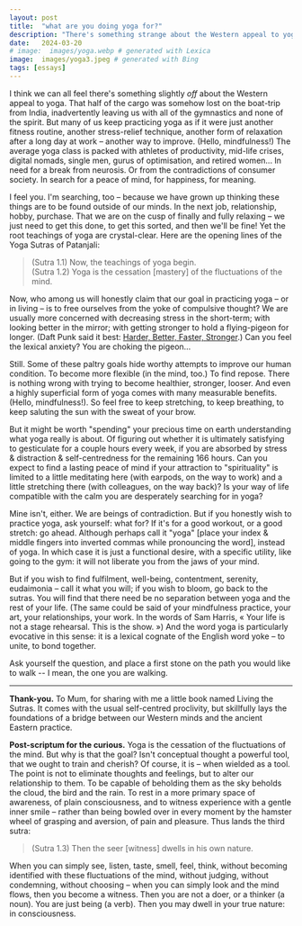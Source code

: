 ```yaml
---
layout: post
title:  "what are you doing yoga for?"
description: "There's something strange about the Western appeal to yoga."
date:   2024-03-20
# image:  images/yoga.webp # generated with Lexica
image:  images/yoga3.jpeg # generated with Bing
tags: [essays]
---
```



I think we can all feel there's something slightly *off* about the Western appeal to yoga. That half of the cargo was somehow lost on the boat-trip from India, inadvertently leaving us with all of the gymnastics and none of the spirit. But many of us keep practicing yoga as if it were just another fitness routine, another stress-relief technique, another form of relaxation after a long day at work – another way to improve. (Hello, mindfulness!) The average yoga class is packed with athletes of productivity, mid-life crises, digital nomads, single men, gurus of optimisation, and retired women... In need for a break from neurosis. Or from the contradictions of consumer society. In search for a peace of mind, for happiness, for meaning.

I feel you. I'm searching, too – because we have grown up thinking these things are to be found outside of our minds. In the next job, relationship, hobby, purchase. That we are on the cusp of finally and fully relaxing – we just need to get this done, to get this sorted, and then we'll be fine! Yet the root teachings of yoga are crystal-clear. Here are the opening lines of the Yoga Sutras of Patanjali:

> (Sutra 1.1) Now, the teachings of yoga begin.  
> (Sutra 1.2) Yoga is the cessation [mastery] of the fluctuations of the mind.

Now, who among us will honestly claim that our goal in practicing yoga – or in living – is to free ourselves from the yoke of compulsive thought? We are usually more concerned with decreasing stress in the short-term; with looking better in the mirror; with getting stronger to hold a flying-pigeon for longer. (Daft Punk said it best: [Harder, Better, Faster, Stronger](https://www.youtube.com/watch?v=gAjR4_CbPpQ).) Can you feel the lexical anxiety? You are choking the pigeon…

Still. Some of these paltry goals hide worthy attempts to improve our human condition. To become more flexible (in the mind, too.) To find repose. There is nothing wrong with trying to become healthier, stronger, looser. And even a highly superficial form of yoga comes with many measurable benefits. (Hello, mindfulness!). So feel free to keep stretching, to keep breathing, to keep saluting the sun with the sweat of your brow.

But it might be worth "spending" your precious time on earth understanding what yoga really is about. Of figuring out whether it is ultimately satisfying to gesticulate for a couple hours every week, if you are absorbed by stress & distraction & self-centredness for the remaining 166 hours. Can you expect to find a lasting peace of mind if your attraction to "spirituality" is limited to a little meditating here (with earpods, on the way to work) and a little stretching there (with colleagues, on the way back)? Is your way of life compatible with the calm you are desperately searching for in yoga?

Mine isn't, either. We are beings of contradiction. But if you honestly wish to practice yoga, ask yourself: what for? If it's for a good workout, or a good stretch: go ahead. Although perhaps call it "yoga" [place your index & middle fingers into inverted commas while pronouncing the word], instead of yoga. In which case it is just a functional desire, with a specific utility, like going to the gym: it will not liberate you from the jaws of your mind.

But if you wish to find fulfilment, well-being, contentment, serenity, eudaimonia – call it what you will; if you wish to bloom, go back to the sutras. You will find that there need be no separation between yoga and the rest of your life. (The same could be said of your mindfulness practice, your art, your relationships, your work. In the words of Sam Harris, « Your life is not a stage rehearsal. This is the show. ») And the word yoga is particularly evocative in this sense: it is a lexical cognate of the English word yoke – to unite, to bond together.

Ask yourself the question, and place a first stone on the path you would like to walk -- I mean, the one you are walking.

---

**Thank-you.** To Mum, for sharing with me a little book named Living the Sutras. It comes with the usual self-centred proclivity, but skillfully lays the foundations of a bridge between our Western minds and the ancient Eastern practice.

**Post-scriptum for the curious.** Yoga is the cessation of the fluctuations of the mind. But why is that the goal? Isn't conceptual thought a powerful tool, that we ought to train and cherish? Of course, it is – when wielded as a tool. The point is not to eliminate thoughts and feelings, but to alter our relationship to them. To be capable of beholding them as the sky beholds the cloud, the bird and the rain. To rest in a more primary space of awareness, of plain consciousness, and to witness experience with a gentle inner smile – rather than being bowled over in every moment by the hamster wheel of grasping and aversion, of pain and pleasure. Thus lands the third sutra:

> (Sutra 1.3) Then the seer [witness] dwells in his own nature.

When you can simply see, listen, taste, smell, feel, think, without becoming identified with these fluctuations of the mind, without judging, without condemning, without choosing – when you can simply look and the mind flows, then you become a witness. Then you are not a doer, or a thinker (a noun). You are just being (a verb). Then you may dwell in your true nature: in consciousness.